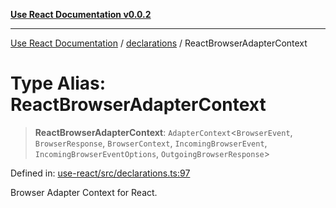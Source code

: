 [**Use React Documentation v0.0.2**](../../README.md)

***

[Use React Documentation](../../modules.md) / [declarations](../README.md) / ReactBrowserAdapterContext

# Type Alias: ReactBrowserAdapterContext

> **ReactBrowserAdapterContext**: `AdapterContext`\<`BrowserEvent`, `BrowserResponse`, `BrowserContext`, `IncomingBrowserEvent`, `IncomingBrowserEventOptions`, `OutgoingBrowserResponse`\>

Defined in: [use-react/src/declarations.ts:97](https://github.com/stonemjs/use-react/blob/27c0c592da81eceb639bfca4a4a8f24a448ad89c/src/declarations.ts#L97)

Browser Adapter Context for React.

